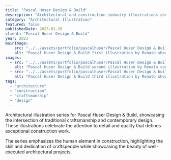 ```yaml
---
title: "Pascal Huser Design & Build"
description: "Architectural and construction industry illustrations showcasing craftsmanship and design excellence."
category: "Architectural Illustration"
featured: false
publishedDate: 2023-01-20
client: "Pascal Huser Design & Build"
year: 2023
mainImage:
    src: "../../assets/portfolio/pascalhuser/Pascal Huser Design & Build 1. Renato.png"
    alt: "Pascal Huser Design & Build first illustration by Renato showing architectural craftsmanship"
images:
  - src: "../../assets/portfolio/pascalhuser/Pascal Huser Design & Build 2. - Renato.png"
    alt: "Pascal Huser Design & Build second illustration by Renato continuing the craftsmanship theme"
  - src: "../../assets/portfolio/pascalhuser/Pascal Huser Design & build 3. - Renato.png"
    alt: "Pascal Huser Design & Build third illustration by Renato showcasing construction excellence"
tags:
  - "architecture"
  - "construction"
  - "craftsmanship"
  - "design"
---
```


Architectural illustration series for Pascal Huser Design & Build, showcasing the intersection of traditional craftsmanship and contemporary design. These illustrations celebrate the attention to detail and quality that defines exceptional construction work.

The series emphasizes the human element in construction, highlighting the skill and dedication of craftspeople while showcasing the beauty of well-executed architectural projects.
